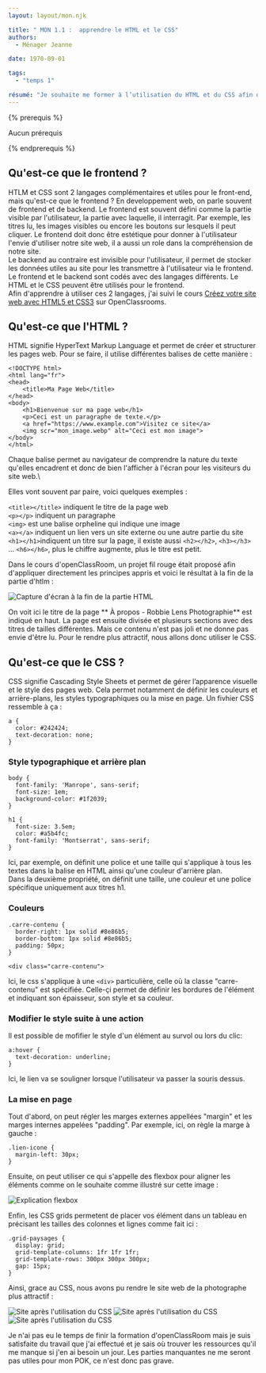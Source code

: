 ```yaml
---
layout: layout/mon.njk

title: " MON 1.1 :  apprendre le HTML et le CSS"
authors:
  - Ménager Jeanne

date: 1970-09-01

tags: 
  - "temps 1"

résumé: "Je souhaite me former à l’utilisation du HTML et du CSS afin de développer un site internet joli et fonctionnel au cours de mon POK"
---
```


{% prerequis %}

Aucun prérequis

{% endprerequis %}

## Qu'est-ce que le frontend ?

HTLM et CSS sont 2 langages complémentaires et utiles pour le front-end, mais qu'est-ce que le frontend ? 
En developpement web, on parle souvent de frontend et de backend. Le frontend est souvent défini comme la partie visible par l'utilisateur, la partie avec laquelle, il interragit. Par exemple, les titres lu, les images visibles ou encore les boutons sur lesquels il peut cliquer. Le frontend doit donc être estétique pour donner à l'utilisateur l'envie d'utiliser notre site web, il a aussi un role dans la compréhension de notre site. \
Le backend au contraire est invisible pour l'utilisateur, il permet de stocker les données utiles au site pour les transmettre à l'utilisateur via le frontend. \
Le frontend et le backend sont codés avec des langages différents. Le HTML et le CSS peuvent être utilisés pour le frontend. \
Afin d'apprendre à utiliser ces 2 langages, j'ai suivi le cours [Créez votre site web avec HTML5 et CSS3](https://openclassrooms.com/fr/courses/1603881-creez-votre-site-web-avec-html5-et-css3/8061257-comprenez-la-difference-entre-html-et-css) sur OpenClassrooms.


## Qu'est-ce que l'HTML ?

HTML signifie HyperText Markup Language et permet de créer et structurer les pages web. Pour se faire, il utilise différentes balises de cette manière : 

```
<!DOCTYPE html>
<html lang="fr">
<head>
    <title>Ma Page Web</title>
</head>
<body>
    <h1>Bienvenue sur ma page web</h1>
    <p>Ceci est un paragraphe de texte.</p>
    <a href="https://www.example.com">Visitez ce site</a>
    <img scr="mon_image.webp" alt="Ceci est mon image">
</body>
</html>
```

Chaque balise permet au navigateur de comprendre la nature du texte qu'elles encadrent et donc de bien l'afficher à l'écran pour les visiteurs du site web.\

Elles vont souvent par paire, voici quelques exemples :

```<title></title>``` indiquent le titre de la page web\
```<p></p>``` indiquent un paragraphe \
```<img>``` est une balise orpheline qui indique une image \
```<a></a>``` indiquent un lien vers un site externe ou une autre partie du site \
```<h1></h1>```indiquent un titre sur la page, il existe aussi ```<h2></h2>```, ```<h3></h3>``` ... ```<h6></h6>```, plus le chiffre augmente, plus le titre est petit.

Dans le cours d'openClassRoom, un projet fil rouge était proposé afin d'appliquer directement les principes appris et voici le résultat à la fin de la partie d'htlm : 

![Capture d'écran à la fin de la partie HTML](./HTML.webp)

On voit ici le titre de la page ** À propos - Robbie Lens Photographie** est indiqué en haut. La page est ensuite divisée et plusieurs sections avec des titres de tailles différentes. Mais ce contenu n'est pas joli et ne donne pas envie d'être lu. Pour le rendre plus attractif, nous allons donc utiliser le CSS.

## Qu'est-ce que le CSS ?

CSS signifie Cascading Style Sheets et permet de gérer l’apparence visuelle et le style des pages web. Cela permet notamment de définir les couleurs et arrière-plans, les styles typographiques ou la mise en page. Un fivhier CSS ressemble à ça : 

```
a {
  color: #242424;
  text-decoration: none;
}
```

### Style typographique et arrière plan

````
body {
  font-family: 'Manrope', sans-serif;
  font-size: 1em;
  background-color: #1f2039;
}

h1 {
  font-size: 3.5em;
  color: #a5b4fc;
  font-family: 'Montserrat', sans-serif;
}
````

Ici, par exemple, on définit une police et une taille qui s'applique à tous les textes dans la balise <body> en HTML ainsi qu'une couleur d'arrière plan. \
Dans la deuxième propriété, on définit une taille, une couleur et une police spécifique uniquement aux titres h1. 

### Couleurs

```
.carre-contenu {
  border-right: 1px solid #8e86b5;
  border-bottom: 1px solid #8e86b5;
  padding: 50px;
}
```

```
<div class="carre-contenu">
```

Ici, le css s'applique à une ```<div>``` particulière, celle où la classe "carre-contenu" est spécifiée. Celle-çi permet de définir les bordures de l'élément et indiquant son épaisseur, son style et sa couleur.

### Modifier le style suite à une action

Il est possible de mofifier le style d'un élément au survol ou lors du clic: 

```
a:hover {
  text-decoration: underline;
}
```

Ici, le lien va se souligner lorsque l'utilisateur va passer la souris dessus. 

### La mise en page 

Tout d'abord, on peut régler les marges externes appellées "margin" et les marges internes appelées "padding". Par exemple, ici, on règle la marge à gauche : 

```
.lien-icone {
  margin-left: 30px;
}
```

Ensuite, on peut utiliser ce qui s'appelle des flexbox pour aligner les éléments comme on le souhaite comme illustré sur cette image : 

![Explication flexbox](./flexbox.webp)

Enfin, les CSS grids permetent de placer vos élément dans un tableau en précisant les tailles des colonnes et lignes comme fait ici : 

```
.grid-paysages {
  display: grid;
  grid-template-columns: 1fr 1fr 1fr;
  grid-template-rows: 300px 300px 300px;
  gap: 15px;
}
```

Ainsi, grace au CSS, nous avons pu rendre le site web de la photographe plus attractif : 

![Site après l'utilisation du CSS](./CSS1.webp)
![Site après l'utilisation du CSS](./CSS2.webp)
![Site après l'utilisation du CSS](./CSS3.webp)

Je n'ai pas eu le temps de finir la formation d'openClassRoom mais je suis satisfaite du travail que j'ai effectué et je sais où trouver les ressources qu'il me manque si j'en ai besoin un jour. Les parties manquantes ne me seront pas utiles pour mon POK, ce n'est donc pas grave.

